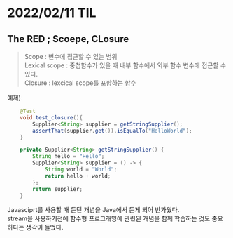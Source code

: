 # 2022/02/11 TIL

## The RED ; Scoepe, CLosure

> Scope : 변수에 접근할 수 있는 범위  
> Lexical scope : 중첩함수가 있을 때 내부 함수에서 외부 함수 변수에 접근할 수 있다.  
> Closure : lexcical scope를 포함하는 함수

예제)

```java
    @Test
    void test_closure(){
        Supplier<String> supplier = getStringSupplier();
        assertThat(supplier.get()).isEqualTo("HelloWorld");
    }

    private Supplier<String> getStringSupplier() {
        String hello = "Hello";
        Supplier<String> supplier = () -> {
            String world = "World";
            return hello + world;
        };
        return supplier;
    }
```

Javasciprt를 사용할 때 듣던 개념을 Java에서 듣게 되어 반가웠다.  
stream을 사용하기전에 함수형 프로그래밍에 관련된 개념을 함께 학습하는 것도 중요하다는 생각이 들었다.
